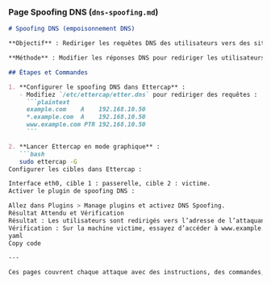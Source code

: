 
### **Page Spoofing DNS (`dns-spoofing.md`)**

```markdown
# Spoofing DNS (empoisonnement DNS)

**Objectif** : Rediriger les requêtes DNS des utilisateurs vers des sites malveillants contrôlés par l’attaquant.

**Méthode** : Modifier les réponses DNS pour rediriger les utilisateurs vers des adresses IP choisies par l’attaquant.

## Étapes et Commandes

1. **Configurer le spoofing DNS dans Ettercap** :
   - Modifiez `/etc/ettercap/etter.dns` pour rediriger des requêtes :
     ```plaintext
     example.com    A    192.168.10.50
     *.example.com  A    192.168.10.50
     www.example.com PTR 192.168.10.50
     ```

2. **Lancer Ettercap en mode graphique** :
   ```bash
   sudo ettercap -G
Configurer les cibles dans Ettercap :

Interface eth0, cible 1 : passerelle, cible 2 : victime.
Activer le plugin de spoofing DNS :

Allez dans Plugins > Manage plugins et activez DNS Spoofing.
Résultat Attendu et Vérification
Résultat : Les utilisateurs sont redirigés vers l’adresse de l’attaquant.
Vérification : Sur la machine victime, essayez d’accéder à www.example.com. Le navigateur doit être redirigé vers l’IP de Kali Linux.
yaml
Copy code

---

Ces pages couvrent chaque attaque avec des instructions, des commandes, et des étapes de vérification pour confirmer la réussite. Vous pouvez copier chaque section dans les fichiers Markdown de GitHub pour créer un site complet en cybersécurité.





